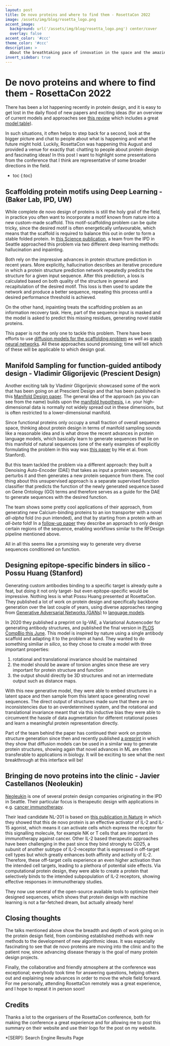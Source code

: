 ```yaml
---
layout: post
title: De novo proteins and where to find them - RosettaCon 2022
image: /assets/img/blog/rosetta_logo.png
accent_image: 
  background: url('/assets/img/blog/rosetta_logo.png') center/cover
  overlay: false
accent_color: '#ccc'
theme_color: '#ccc'
description: >
  About the breathtaking pace of innovation in the space and the amazing community that drives it
invert_sidebar: true
---
```


# De novo proteins and where to find them - RosettaCon 2022

There has been a lot happening recently in protein design, and it is easy to get lost in the daily flood of new papers and exciting ideas (for an overview of current models and approaches see [this review](https://www.biorxiv.org/content/10.1101/2022.08.31.505981v1) which includes a great [model table](https://github.com/hefeda/design_tools)). 

In such situations, it often helps to step back for a second, look at the bigger picture and chat to people about what is happening and what the future might hold. Luckily, RosettaCon was happening this August and provided a venue for exactly that: chatting to people about protein design and fascinating ideas! In this post I want to highlight some presentations from the conference that I think are representative of some broader directions in the field.
* toc
{:toc}


## Scaffolding protein motifs using Deep Learning - (Baker Lab, IPD, UW)

While complete de novo design of proteins is still the holy grail of the field, in practice you often want to incorporate a motif known from nature into a new custom-made scaffold. This motif-scaffolding problem can be quite tricky, since the desired motif is often energetically unfavourable, which means that the scaffold is required to balance this out in order to form a stable folded protein. In [this Science publication](https://www.science.org/doi/10.1126/science.abn2100), a team from the IPD in Seattle approached this problem via two different deep learning methods: hallucination and inpainting.

Both rely on the impressive advances in protein structure prediction in recent years. More explicitly, hallucination describes an iterative procedure in which a protein structure prediction network repeatedly predicts the structure for a given input sequence. After this prediction, a loss is calculated based on both quality of the structure in general and recapitulation of the desired motif. This loss is then used to update the network and produce a better sequence, repeating this process until a desired performance threshold is achieved.

On the other hand, inpainting treats the scaffolding problem as an information recovery task. Here, part of the sequence input is masked and the model is asked to predict this missing residues, generating novel stable proteins.

This paper is not the only one to tackle this problem. There have been efforts to use [diffusion models for the scaffolding problem](https://arxiv.org/abs/2206.04119) as well as [graph neural networks](https://openreview.net/forum?id=ZTsoE8G3GG). All these approaches sound promising; time will tell which of these will be applicable to which design goal.
## Manifold Sampling for function-guided antibody design - Vladimir Gligorijevic (Prescient Design)

Another exciting talk by Vladimir Gligorijevic showcased some of the work that has been going on at Prescient Design and that has been published in this [Manifold Design paper](https://www.biorxiv.org/content/10.1101/2021.12.22.473759v1.full). The general idea of the approach (as you can see from the name) builds upon the [manifold hypothesis](https://www.lcayton.com/resexam.pdf), i.e. your high-dimensional data is normally not widely spread out in these dimensions, but is often restricted to a lower-dimensional manifold. 

Since functional proteins only occupy a small fraction of overall sequence space, thinking about protein design in terms of manifold sampling sounds like a reasonable idea and is what drove the recent advances in protein language models, which basically learn to generate sequences that lie on this manifold of natural sequences (one of the early examples of explicitly formulating the problem in this way was [this paper](https://www.biorxiv.org/content/10.1101/2022.04.10.487811v1.full) by Hie et al. from Stanford).

But this team tackled the problem via a different approach: they built a Denoising Auto-Encoder (DAE) that takes as input a protein sequence, perturbs it and then generates a new protein sequence from there. The cool thing about this unsupervised approach is a separate supervised function classifier that predicts the function of the newly generated sequence based on Gene Ontology (GO) terms and therefore serves as a guide for the DAE to generate sequences with the desired function.

The team shows some pretty cool applications of their approach, from generating new Calcium-binding proteins to an ion transporter with a novel *all-alpha* fold (no pun intended), and that by starting from a protein with an *all-beta* fold! In a [follow-up paper](https://arxiv.org/abs/2205.04259) they describe an approach to only design certain regions of the sequence, enabling workflows similar to the RFDesign pipeline mentioned above.

All in all this seems like a promising way to generate very diverse sequences conditioned on function.
## Designing epitope-specific binders in silico - Possu Huang (Stanford)

Generating custom antibodies binding to a specific target is already quite a feat, but doing it not only target- but even epitope-specific would be impressive. Nothing less is what Possu Huang presented at RosettaCon. They published a lot of work on protein design and specifically backbone generation over the last couple of years, using diverse approaches ranging from [Generative Adversarial Networks (GANs)](https://openreview.net/forum?id=SJxnVL8YOV) to [language models](http://www.proteindesign.org/uploads/1/2/1/9/121933886/2020_madani_neurips.pdf).

In 2020 they published a preprint on Ig-VAE, a Variational Autoencoder for generating antibody structures, and published the final version in [PLOS CompBio this June](https://journals.plos.org/ploscompbiol/article?id=10.1371/journal.pcbi.1010271). 
This model is inspired by nature using a single antibody scaffold and adapting it to the problem at hand. They wanted to do something similiar *in silico*, so they chose to create a model with three important properties:

1. rotational and translational invariance should be maintained
2. the model should be aware of torsion angles since these are very important for protein structure and function
3. the output should directly be 3D structures and not an intermediate output such as distance maps.

With this new generative model, they were able to embed structures in a latent space and then sample from this latent space generating novel sequences. The direct output of structures made sure that there are no inconsistencies due to an overdetermined system, and the rotational and translational invariance meant that via this inductive bias they were able to circumvent the hassle of data augmentation for different rotational poses and learn a meaningful protein representation directly. 

Part of the team behind the paper has continued their work on protein structure generation since then and recently published [a preprint](https://arxiv.org/abs/2205.15019) in which they show that diffusion models can be used in a similar way to generate protein structures, showing again that novel advances in ML are often transferable to applications in biology. It will be exciting to see what the next breakthrough at this interface will be!

## Bringing de novo proteins into the clinic - Javier Castellanos (Neoleukin)

[Neoleukin](https://www.neoleukin.com/) is one of several protein design companies originating in the IPD in Seattle. Their particular focus is therapeutic design with applications in e.g. [cancer immunotherapy](https://www.sciencedirect.com/science/article/pii/S1367593120300181?via%3Dihub).

Their lead candidate NL-201 is based on [this publication in Nature](https://eorder.sheridan.com/3_0/app/orders/8675/article.php) in which they showed that this de novo protein is an effective activator of IL-2 and IL-15 agonist, which means it can activate cells which express the receptor for this signalling molecule, for example NK or T cells that are important in immunotherapy against cancer. Other IL-2 based therapeutic approaches have been challenging in the past since they bind strongly to CD25, a subunit of another subtype of IL-2-receptor that is expressed in off-target cell types but which greatly enhances both affinity and activity of IL-2. Therefore, these off-target cells experience an even higher activation than the intended cell targets, leading to a plethora of potential side effects. Via computational protein design, they were able to create a protein that selectively binds to the intended subpopulation of IL-2 receptors, showing effective responses in immunotherapy studies.

They now use several of the open-source available tools to optimize their designed sequences, which shows that protein design with machine learning is not a far-fetched dream, but actually already here!

## Closing thoughts

The talks mentioned above show the breadth and depth of work going on in the protein design field, from combining established methods with new methods to the development of new algorithmic ideas. It was especially fascinating to see that de novo proteins are moving into the clinic and to the patient now, since advancing disease therapy is the goal of many protein design projects.

Finally, the collaborative and friendly atmosphere at the conference was exceptional; everybody took time for answering questions, helping others out and explaining new advances in order to move the whole field forward. For me personally, attending RosettaCon remotely was a great experience, and I hope to repeat it in person soon!

## Credits

Thanks a lot to the organisers of the RosettaCon conference, both for making the conference a great experience and for allowing me to post this summary on their website and use their logo for the post on my website.

*[SERP]: Search Engine Results Page
